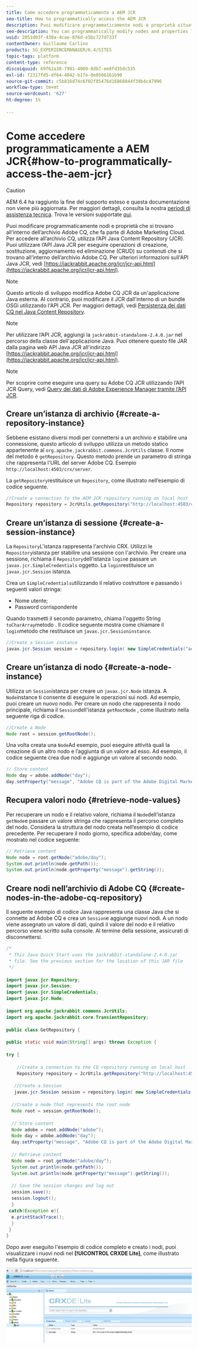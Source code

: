 ```yaml
---
title: Come accedere programmaticamente a AEM JCR
seo-title: How to programmatically access the AEM JCR
description: Puoi modificare programmaticamente nodi e proprietà situati all’interno dell’archivio AEM, che fa parte di Adobe Marketing Cloud
seo-description: You can programmatically modify nodes and properties located within the AEM repository, which is part of the Adobe Marketing Cloud
uuid: 2051d03f-430a-4cae-8f6d-e5bc727d733f
contentOwner: Guillaume Carlino
products: SG_EXPERIENCEMANAGER/6.4/SITES
topic-tags: platform
content-type: reference
discoiquuid: 69f62a38-7991-4009-8db7-ee8fd35dc535
exl-id: f2317fd5-df64-4042-b17e-0e0506161b90
source-git-commit: c5b816d74c6f02f85476d16868844f39b4c47996
workflow-type: tm+mt
source-wordcount: '627'
ht-degree: 1%

---
```


# Come accedere programmaticamente a AEM JCR{#how-to-programmatically-access-the-aem-jcr}

>[!CAUTION]
>
>AEM 6.4 ha raggiunto la fine del supporto esteso e questa documentazione non viene più aggiornata. Per maggiori dettagli, consulta la nostra [periodi di assistenza tecnica](https://helpx.adobe.com/it/support/programs/eol-matrix.html). Trova le versioni supportate [qui](https://experienceleague.adobe.com/docs/).

Puoi modificare programmaticamente nodi e proprietà che si trovano all’interno dell’archivio Adobe CQ, che fa parte di Adobe Marketing Cloud. Per accedere all’archivio CQ, utilizza l’API Java Content Repository (JCR). Puoi utilizzare l’API Java JCR per eseguire operazioni di creazione, sostituzione, aggiornamento ed eliminazione (CRUD) su contenuti che si trovano all’interno dell’archivio Adobe CQ. Per ulteriori informazioni sull&#39;API Java JCR, vedi [https://jackrabbit.apache.org/jcr/jcr-api.html](https://jackrabbit.apache.org/jcr/jcr-api.html).

>[!NOTE]
>
>Questo articolo di sviluppo modifica Adobe CQ JCR da un&#39;applicazione Java esterna. Al contrario, puoi modificare il JCR dall&#39;interno di un bundle OSGi utilizzando l&#39;API JCR. Per maggiori dettagli, vedi [Persistenza dei dati CQ nel Java Content Repository](https://helpx.adobe.com/experience-manager/using/persisting-cq-data-java-content1.html).

>[!NOTE]
>
>Per utilizzare l’API JCR, aggiungi la `jackrabbit-standalone-2.4.0.jar` nel percorso della classe dell&#39;applicazione Java. Puoi ottenere questo file JAR dalla pagina web API Java JCR all&#39;indirizzo [https://jackrabbit.apache.org/jcr/jcr-api.html](https://jackrabbit.apache.org/jcr/jcr-api.html).

>[!NOTE]
>
>Per scoprire come eseguire una query su Adobe CQ JCR utilizzando l’API JCR Query, vedi [Query dei dati di Adobe Experience Manager tramite l’API JCR](https://helpx.adobe.com/experience-manager/using/querying-experience-manager-data-using1.html).

## Creare un’istanza di archivio {#create-a-repository-instance}

Sebbene esistano diversi modi per connettersi a un archivio e stabilire una connessione, questo articolo di sviluppo utilizza un metodo statico appartenente al `org.apache.jackrabbit.commons.JcrUtils` classe. Il nome del metodo è `getRepository`. Questo metodo prende un parametro di stringa che rappresenta l&#39;URL del server Adobe CQ. Esempio `http://localhost:4503/crx/server`.

La `getRepository`restituisce un `Repository`, come illustrato nell’esempio di codice seguente.

```java
//Create a connection to the AEM JCR repository running on local host
Repository repository = JcrUtils.getRepository("http://localhost:4503/crx/server");
```

## Creare un’istanza di sessione {#create-a-session-instance}

La `Repository`L&#39;istanza rappresenta l&#39;archivio CRX. Utilizzi le `Repository`istanza per stabilire una sessione con l&#39;archivio. Per creare una sessione, richiama il `Repository`dell’istanza `login`e passare un `javax.jcr.SimpleCredentials` oggetto. La `login`restituisce un `javax.jcr.Session` istanza.

Crea un `SimpleCredentials`utilizzando il relativo costruttore e passando i seguenti valori stringa:

* Nome utente;
* Password corrispondente

Quando trasmetti il secondo parametro, chiama l&#39;oggetto String `toCharArray`metodo . Il codice seguente mostra come chiamare il `login`metodo che restituisce un `javax.jcr.Sessioninstance`.

```java
//Create a Session instance
javax.jcr.Session session = repository.login( new SimpleCredentials("admin", "admin".toCharArray()));
```

## Creare un’istanza di nodo {#create-a-node-instance}

Utilizza un `Session`istanza per creare un `javax.jcr.Node` istanza. A `Node`instance ti consente di eseguire le operazioni sui nodi. Ad esempio, puoi creare un nuovo nodo. Per creare un nodo che rappresenta il nodo principale, richiama il `Session`dell&#39;istanza `getRootNode` , come illustrato nella seguente riga di codice.

```java
//Create a Node
Node root = session.getRootNode();
```

Una volta creata una `Node`Ad esempio, puoi eseguire attività quali la creazione di un altro nodo e l’aggiunta di un valore ad esso. Ad esempio, il codice seguente crea due nodi e aggiunge un valore al secondo nodo.

```java
// Store content 
Node day = adobe.addNode("day");
day.setProperty("message", "Adobe CQ is part of the Adobe Digital Marketing Suite!");
```

## Recupera valori nodo {#retrieve-node-values}

Per recuperare un nodo e il relativo valore, richiama il `Node`dell’istanza `getNode`e passare un valore stringa che rappresenta il percorso completo del nodo. Considera la struttura del nodo creata nell’esempio di codice precedente. Per recuperare il nodo giorno, specifica adobe/day, come mostrato nel codice seguente:

```java
// Retrieve content
Node node = root.getNode("adobe/day");
System.out.println(node.getPath());
System.out.println(node.getProperty("message").getString());
```

## Creare nodi nell’archivio di Adobe CQ {#create-nodes-in-the-adobe-cq-repository}

Il seguente esempio di codice Java rappresenta una classe Java che si connette ad Adobe CQ e crea un `Session`e aggiunge nuovi nodi. A un nodo viene assegnato un valore di dati, quindi il valore del nodo e il relativo percorso viene scritto sulla console. Al termine della sessione, assicurati di disconnettersi.

```java
/*
 * This Java Quick Start uses the jackrabbit-standalone-2.4.0.jar
 * file. See the previous section for the location of this JAR file
 */
 
import javax.jcr.Repository; 
import javax.jcr.Session; 
import javax.jcr.SimpleCredentials; 
import javax.jcr.Node; 
 
import org.apache.jackrabbit.commons.JcrUtils;
import org.apache.jackrabbit.core.TransientRepository;

public class GetRepository {

public static void main(String[] args) throws Exception { 
 
try { 
 
    //Create a connection to the CQ repository running on local host 
    Repository repository = JcrUtils.getRepository("http://localhost:4503/crx/server");
   
   //Create a Session
   javax.jcr.Session session = repository.login( new SimpleCredentials("admin", "admin".toCharArray())); 
 
  //Create a node that represents the root node
  Node root = session.getRootNode(); 
 
  // Store content 
  Node adobe = root.addNode("adobe"); 
  Node day = adobe.addNode("day"); 
  day.setProperty("message", "Adobe CQ is part of the Adobe Digital Marketing Suite!");

  // Retrieve content 
  Node node = root.getNode("adobe/day"); 
  System.out.println(node.getPath()); 
  System.out.println(node.getProperty("message").getString()); 
 
  // Save the session changes and log out
  session.save(); 
  session.logout();
  }
 catch(Exception e){
  e.printStackTrace();
  }
 } 
}
```

Dopo aver eseguito l&#39;esempio di codice completo e creato i nodi, puoi visualizzare i nuovi nodi nel **[!UICONTROL CRXDE Lite]**, come illustrato nella figura seguente.

![chlimage_1-68](assets/chlimage_1-68.png)

